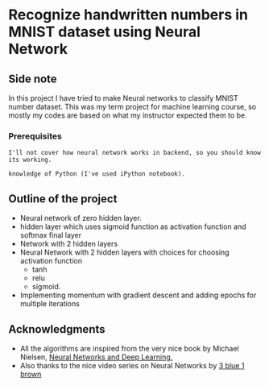 # Recognize handwritten numbers in MNIST dataset using Neural Network



## Side note 
In this project I have tried to make Neural networks to classify MNIST number dataset.
This was my term project for machine learning course, so mostly my codes are based on what my instructor expected them to be.
### Prerequisites

```
I'll not cover how neural network works in backend, so you should know its working.
```
```
knowledge of Python (I've used iPython notebook).
```
## Outline of the project
* Neural network of zero hidden layer.
* hidden layer which uses sigmoid function as activation function and softmax final layer
* Network with 2 hidden layers
* Neural Network with 2 hidden layers with choices for choosing activation function
    * tanh
    * relu
    * sigmoid.
* Implementing momentum with gradient descent and adding epochs for multiple iterations








## Acknowledgments

* All the algorithms are inspired from the very nice book by  Michael Nielsen, [Neural Networks and Deep Learning.](http://neuralnetworksanddeeplearning.com/index.html) 
* Also thanks to the nice video series on Neural Networks by [3 blue 1 brown](https://www.youtube.com/watch?v=aircAruvnKk&list=PLZHQObOWTQDNU6R1_67000Dx_ZCJB-3pi)





